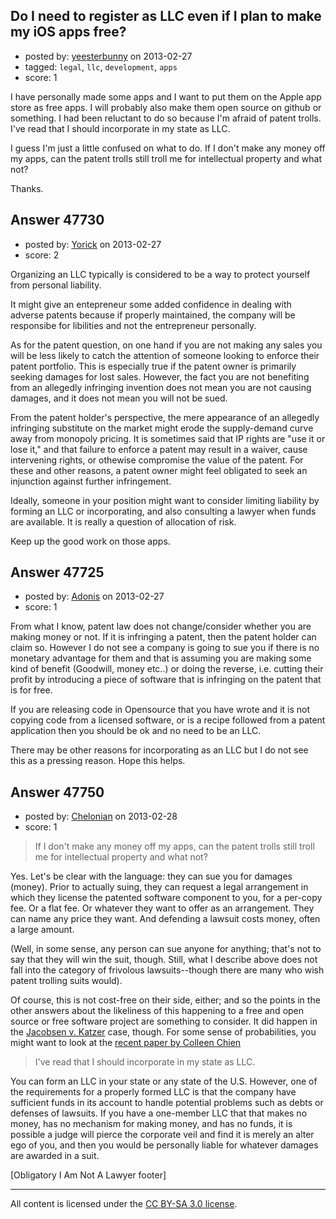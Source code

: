 ## Do I need to register as LLC even if I plan to make my iOS apps free?

- posted by: [yeesterbunny](https://stackexchange.com/users/-1/25226-yeesterbunny) on 2013-02-27
- tagged: `legal`, `llc`, `development`, `apps`
- score: 1

I have personally made some apps and I want to put them on the Apple app store as free apps. I will probably also make them open source on github or something. I had been reluctant to do so because I'm afraid of patent trolls. I've read that I should incorporate in my state as LLC. 

I guess I'm just a little confused on what to do. If I don't make any money off my apps, can the patent trolls still troll me for intellectual property and what not?

Thanks.


## Answer 47730

- posted by: [Yorick](https://stackexchange.com/users/-1/22512-yorick) on 2013-02-27
- score: 2

Organizing an LLC typically is considered to be a way to protect yourself from personal liability.

It might give an entepreneur some added confidence in dealing with adverse patents because if properly maintained, the company will be responsibe for libilities and not the entrepreneur personally.

As for the patent question, on one hand if you are not making any sales you will be less likely to catch the attention of someone looking to enforce their patent portfolio. This is especially true if the patent owner is primarily seeking damages for lost sales. However, the fact you are not benefiting from an allegedly infringing invention does not mean you are not causing damages, and it does not mean you will not be sued.  

From the patent holder's perspective, the mere appearance of an allegedly infringing substitute on the market might erode the supply-demand curve away from monopoly pricing.  It is sometimes said that IP rights are "use it or lose it," and that failure to enforce a patent may result in a waiver, cause intervening rights, or othewise compromise the value of the patent. For these and other reasons, a patent owner might feel obligated to seek an injunction against further infringement. 

Ideally, someone in your position might want to consider limiting liability by forming an LLC or incorporating, and also consulting a lawyer when funds are available.  It is really a question of allocation of risk.

Keep up the good work on those apps.


## Answer 47725

- posted by: [Adonis](https://stackexchange.com/users/-1/23990-adonis) on 2013-02-27
- score: 1

From what I know, patent law does not change/consider whether you are making money or not. If it is infringing a patent, then the patent holder can claim so. However I do not see a company is going to sue you if there is no monetary advantage for them and that is assuming you are making some kind of benefit (Goodwill, money etc..) or doing the reverse, i.e. cutting their profit by introducing a piece of software that is infringing on the patent that is for free.

If you are releasing code in Opensource that you have wrote and it is not copying code from a licensed software, or is a recipe followed from a patent application then you should be ok and no need to be an LLC.

There may be other reasons for incorporating as an LLC but I do not see this as a pressing reason. Hope this helps.


## Answer 47750

- posted by: [Chelonian](https://stackexchange.com/users/-1/12506-chelonian) on 2013-02-28
- score: 1

<blockquote>
  <p>If I don't make any money off my apps, can the patent trolls still
  troll me for intellectual property and what not?</p>
</blockquote>

<p>Yes.  Let's be clear with the language:  they can sue you for damages (money).  Prior to actually suing, they can request a legal arrangement in which they license the patented software component to you, for a per-copy fee.  Or a flat fee.  Or whatever they want to offer as an arrangement.  They can name any price they want.  And defending a lawsuit costs money, often a large amount.</p>

<p>(Well, in some sense, any person can sue anyone for anything; that's not to say that they will win the suit, though.  Still, what I describe above does not fall into the category of frivolous lawsuits--though there are many who wish patent trolling suits would).</p>

<p>Of course, this is not cost-free on their side, either; and so the points in the other answers about the likeliness of this happening to a free and open source or free software project are something to consider.  It did happen in the <a href="http://en.wikipedia.org/wiki/Jacobsen_v._Katzer" rel="nofollow">Jacobsen v. Katzer</a> case, though.  For some sense of probabilities, you might want to look at the <a href="http://papers.ssrn.com/sol3/papers.cfm?abstract_id=2187314" rel="nofollow">recent paper by Colleen Chien</a></p>

<blockquote>
  <p>I've read that I should incorporate in my state as LLC.</p>
</blockquote>

<p>You can form an LLC in your state or any state of the U.S.  However, one of the requirements for a properly formed LLC is that the company have sufficient funds in its account to handle potential problems such as debts or defenses of lawsuits.  If you have a one-member LLC that that makes no money, has no mechanism for making money, and has no funds, it is possible a judge will pierce the corporate veil and find it is merely an alter ego of you, and then you would be personally liable for whatever damages are awarded in a suit.  </p>

<p>[Obligatory I Am Not A Lawyer footer]</p>




---

All content is licensed under the [CC BY-SA 3.0 license](https://creativecommons.org/licenses/by-sa/3.0/).
